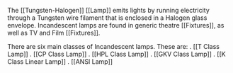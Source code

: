 The [[Tungsten-Halogen]] [[Lamp]] emits lights by running electricity through a Tungsten wire filament that is enclosed in a Halogen glass envelope. Incandescent lamps are found in generic theatre [[Fixtures]], as well as TV and Film [[Fixtures]]. 

There are six main classes of Incandescent lamps. These are:
 . [[T Class Lamp]]
 . [[CP Class Lamp]]
 . [[HPL Class Lamp]]
 . [[GKV Class Lamp]]
 . [[K Class Linear Lamp]]
 . [[ANSI Lamp]] 